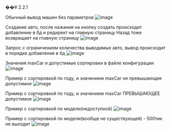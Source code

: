 ��#   2 . 2 . 1 

Обычный вывод машин без параметров 
 ![image](https://github.com/user-attachments/assets/0ec57c09-9bc8-4ddb-ace8-3e262fc4be4f)


Создание авто, после нажания на кнопку создать происходит добавление в бд и редирект на главную страницу
Назад тоже возвращает на главную страницу
![image](https://github.com/user-attachments/assets/ccdb9096-1f0c-4d32-bc3e-b81cd0c97a9b)

Запрос с ограничением количества выводимых авто, вывод происходит в порядке добавления в бд
![image](https://github.com/user-attachments/assets/17746b20-9eea-4e48-942b-3673b942fc78)


Значения maxCar и допустимые сортировки в файле конфигурации
![image](https://github.com/user-attachments/assets/294c8acb-14bc-4a4e-874b-8021e2fbd425)

Пример с сортировкой по году, и значением maxCar не превышающее допустимое
![image](https://github.com/user-attachments/assets/cdb7fd47-dd60-4a99-bcda-46101fc607cc)

Пример с сортировкой по году, и значением maxCar ПРЕВЫШАЮЩЕЕ допустимое
![image](https://github.com/user-attachments/assets/4b996ef5-43a6-4996-9ee9-67cc90c1643e)

Пример с сортировкой по модели(недоступной)
![image](https://github.com/user-attachments/assets/7459424f-dc29-45e4-a4f5-2d7f781f4b04)

Пример с сортировкой по модели(вообще не существующей) - 500тик не выходит
![image](https://github.com/user-attachments/assets/06c0363f-f67e-45ba-9967-4828208f3b43)











